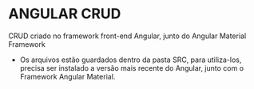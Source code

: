 # ANGULAR CRUD
 CRUD criado no framework front-end Angular, junto do Angular Material Framework

- Os arquivos estão guardados dentro da pasta SRC, para utiliza-los, precisa ser instalado a versão mais recente do Angular, junto com o Framework Angular Material.